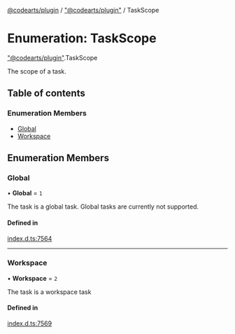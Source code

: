 [@codearts/plugin](../README.md) / ["@codearts/plugin"](../modules/_codearts_plugin_.md) / TaskScope

# Enumeration: TaskScope

["@codearts/plugin"](../modules/_codearts_plugin_.md).TaskScope

The scope of a task.

## Table of contents

### Enumeration Members

- [Global](codearts_plugin_.TaskScope.md#global)
- [Workspace](codearts_plugin_.TaskScope.md#workspace)

## Enumeration Members

### Global

• **Global** = ``1``

The task is a global task. Global tasks are currently not supported.

#### Defined in

[index.d.ts:7564](https://github.com/xyz-fish/cloudide-plugin-api/blob/9927cd6/index.d.ts#L7564)

___

### Workspace

• **Workspace** = ``2``

The task is a workspace task

#### Defined in

[index.d.ts:7569](https://github.com/xyz-fish/cloudide-plugin-api/blob/9927cd6/index.d.ts#L7569)

